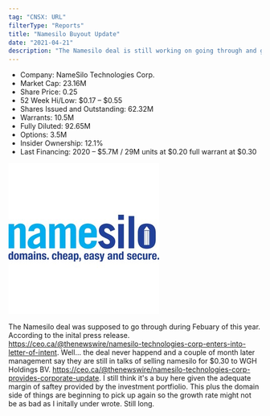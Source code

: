 ```yaml
---
tag: "CNSX: URL"
filterType: "Reports"
title: "Namesilo Buyout Update"
date: "2021-04-21"
description: "The Namesilo deal is still working on going through and growth starting to pick up again."
---
```


- Company: NameSilo Technologies Corp.
- Market Cap: 23.16M
- Share Price: 0.25
- 52 Week Hi/Low: $0.17 – $0.55
- Shares Issued and Outstanding: 62.32M
- Warrants: 10.5M
- Fully Diluted: 92.65M
- Options: 3.5M
- Insider Ownership: 12.1%
- Last Financing: 2020 – $5.7M / 29M units at $0.20 full warrant at $0.30

![Namesilo Logo](./namesilo.jpg)

The Namesilo deal was supposed to go through during Febuary of this year. According to the inital press release. https://ceo.ca/@thenewswire/namesilo-technologies-corp-enters-into-letter-of-intent. Well... the deal never happend and a couple of month later management say they are still in talks of selling namesilo for $0.30 to WGH Holdings BV. https://ceo.ca/@thenewswire/namesilo-technologies-corp-provides-corporate-update. I still think it's a buy here given the adequate margin of saftey provided by the investment portfiolio. This plus the domain side of things are beginning to pick up again so the growth rate might not be as bad as I initally under wrote. Still long. 








